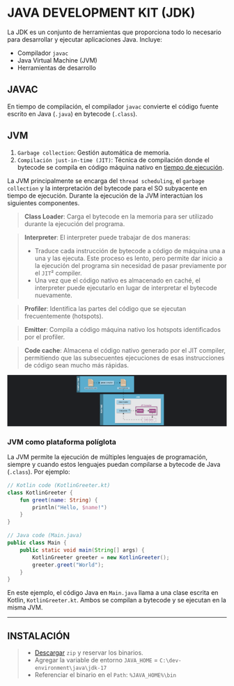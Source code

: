 # JAVA DEVELOPMENT KIT (JDK)

La JDK es un conjunto de herramientas que proporciona todo lo necesario para desarrollar y ejecutar aplicaciones Java.
Incluye:

- Compilador `javac`
- Java Virtual Machine (JVM)
- Herramientas de desarrollo

## JAVAC
En tiempo de compilación, el compilador `javac` convierte el código fuente escrito en Java (`.java`) en bytecode (`.class`).

## JVM

1. `Garbage collection`: Gestión automática de memoria.
2. `Compilación just-in-time (JIT)`: Técnica de compilación donde el bytecode se compila en código máquina nativo en <u>tiempo de ejecución</u>.

La JVM principalmente se encarga del `thread scheduling`, el `garbage collection` y la interpretación del bytecode para el SO subyacente en tiempo de ejecución.
Durante la ejecución de la JVM interactúan los siguientes componentes.

> **Class Loader**: Carga el bytecode en la memoria para ser utilizado durante la ejecución del programa.

> **Interpreter**: El interpreter puede trabajar de dos maneras:
>   - Traduce cada instrucción de bytecode a código de máquina una a una y las ejecuta. Este proceso es lento, pero permite dar inicio a la ejecución del programa sin necesidad de pasar previamente por el `JIT`² compiler.
>   - Una vez que el código nativo es almacenado en caché, el interpreter puede ejecutarlo en lugar de interpretar el bytecode nuevamente.

> **Profiler**: Identifica las partes del código que se ejecutan frecuentemente (hotspots).
 
> **Emitter**: Compila a código máquina nativo los hotspots identificados por el profiler.

> **Code cache**: Almacena el código nativo generado por el JIT compiler, permitiendo que las subsecuentes ejecuciones de 
> esas instrucciones de código sean mucho más rápidas.

![JDK](./resources/jdk.png)

### JVM como plataforma políglota
La JVM permite la ejecución de múltiples lenguajes de programación, siempre y cuando estos lenguajes puedan compilarse a bytecode de Java (`.class`).
Por ejemplo:

```kotlin
// Kotlin code (KotlinGreeter.kt)
class KotlinGreeter {
    fun greet(name: String) {
        println("Hello, $name!")
    }
}
```

```java
// Java code (Main.java)
public class Main {
    public static void main(String[] args) {
        KotlinGreeter greeter = new KotlinGreeter();
        greeter.greet("World");
    }
}
```

En este ejemplo, el código Java en `Main.java` llama a una clase escrita en Kotlin, `KotlinGreeter.kt`. Ambos se compilan a bytecode y se ejecutan en la misma JVM.

---

## INSTALACIÓN

> - [Descargar](https://jdk.java.net/archive/) `zip` y reservar los binarios.
> - Agregar la variable de entorno `JAVA_HOME` = `C:\dev-environment\java\jdk-17`
> - Referenciar el binario en el `Path`: `%JAVA_HOME%\bin`

